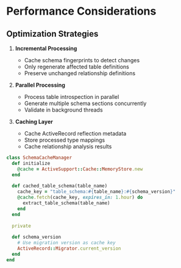 # Performance Considerations

## Optimization Strategies

1. **Incremental Processing**
   - Cache schema fingerprints to detect changes
   - Only regenerate affected table definitions
   - Preserve unchanged relationship definitions

2. **Parallel Processing**
   - Process table introspection in parallel
   - Generate multiple schema sections concurrently
   - Validate in background threads

3. **Caching Layer**
   - Cache ActiveRecord reflection metadata
   - Store processed type mappings
   - Cache relationship analysis results

```ruby
class SchemaCacheManager
  def initialize
    @cache = ActiveSupport::Cache::MemoryStore.new
  end
  
  def cached_table_schema(table_name)
    cache_key = "table_schema:#{table_name}:#{schema_version}"
    @cache.fetch(cache_key, expires_in: 1.hour) do
      extract_table_schema(table_name)
    end
  end
  
  private
  
  def schema_version
    # Use migration version as cache key
    ActiveRecord::Migrator.current_version
  end
end
```
